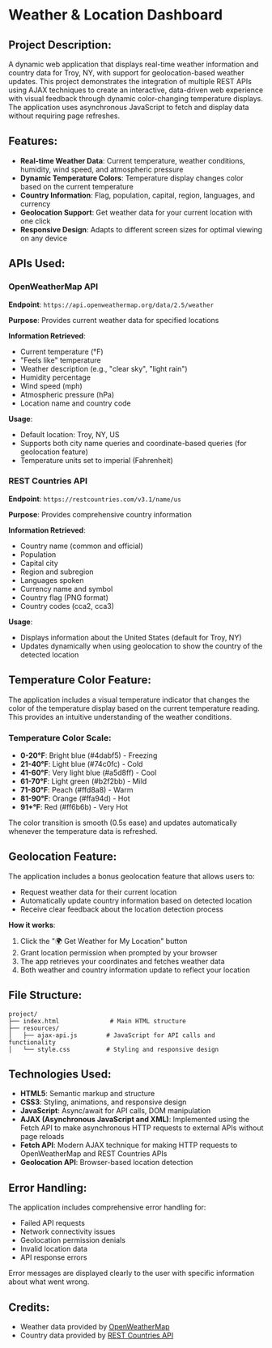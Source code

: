 # Weather & Location Dashboard

## Project Description:

A dynamic web application that displays real-time weather information and country data for Troy, NY, with support for geolocation-based weather updates. This project demonstrates the integration of multiple REST APIs using AJAX techniques to create an interactive, data-driven web experience with visual feedback through dynamic color-changing temperature displays. The application uses asynchronous JavaScript to fetch and display data without requiring page refreshes.

## Features:

- **Real-time Weather Data**: Current temperature, weather conditions, humidity, wind speed, and atmospheric pressure
- **Dynamic Temperature Colors**: Temperature display changes color based on the current temperature
- **Country Information**: Flag, population, capital, region, languages, and currency
- **Geolocation Support**: Get weather data for your current location with one click
- **Responsive Design**: Adapts to different screen sizes for optimal viewing on any device

## APIs Used:

### OpenWeatherMap API

**Endpoint**: `https://api.openweathermap.org/data/2.5/weather`

**Purpose**: Provides current weather data for specified locations

**Information Retrieved**:
- Current temperature (°F)
- "Feels like" temperature
- Weather description (e.g., "clear sky", "light rain")
- Humidity percentage
- Wind speed (mph)
- Atmospheric pressure (hPa)
- Location name and country code

**Usage**: 
- Default location: Troy, NY, US
- Supports both city name queries and coordinate-based queries (for geolocation feature)
- Temperature units set to imperial (Fahrenheit)

### REST Countries API

**Endpoint**: `https://restcountries.com/v3.1/name/us`

**Purpose**: Provides comprehensive country information

**Information Retrieved**:
- Country name (common and official)
- Population
- Capital city
- Region and subregion
- Languages spoken
- Currency name and symbol
- Country flag (PNG format)
- Country codes (cca2, cca3)

**Usage**: 
- Displays information about the United States (default for Troy, NY)
- Updates dynamically when using geolocation to show the country of the detected location

## Temperature Color Feature:

The application includes a visual temperature indicator that changes the color of the temperature display based on the current temperature reading. This provides an intuitive understanding of the weather conditions.

### Temperature Color Scale:

- **0-20°F**: Bright blue (#4dabf5) - Freezing
- **21-40°F**: Light blue (#74c0fc) - Cold
- **41-60°F**: Very light blue (#a5d8ff) - Cool
- **61-70°F**: Light green (#b2f2bb) - Mild
- **71-80°F**: Peach (#ffd8a8) - Warm
- **81-90°F**: Orange (#ffa94d) - Hot
- **91+°F**: Red (#ff6b6b) - Very Hot

The color transition is smooth (0.5s ease) and updates automatically whenever the temperature data is refreshed.

## Geolocation Feature:

The application includes a bonus geolocation feature that allows users to:
- Request weather data for their current location
- Automatically update country information based on detected location
- Receive clear feedback about the location detection process

**How it works**:
1. Click the "🌍 Get Weather for My Location" button
2. Grant location permission when prompted by your browser
3. The app retrieves your coordinates and fetches weather data
4. Both weather and country information update to reflect your location

## File Structure:

```
project/
├── index.html              # Main HTML structure
├── resources/
│   ├── ajax-api.js        # JavaScript for API calls and functionality
│   └── style.css          # Styling and responsive design
```

## Technologies Used:

- **HTML5**: Semantic markup and structure
- **CSS3**: Styling, animations, and responsive design
- **JavaScript**: Async/await for API calls, DOM manipulation
- **AJAX (Asynchronous JavaScript and XML)**: Implemented using the Fetch API to make asynchronous HTTP requests to external APIs without page reloads
- **Fetch API**: Modern AJAX technique for making HTTP requests to OpenWeatherMap and REST Countries APIs
- **Geolocation API**: Browser-based location detection

## Error Handling:

The application includes comprehensive error handling for:
- Failed API requests
- Network connectivity issues
- Geolocation permission denials
- Invalid location data
- API response errors

Error messages are displayed clearly to the user with specific information about what went wrong.

## Credits:

- Weather data provided by [OpenWeatherMap](https://openweathermap.org/)
- Country data provided by [REST Countries API](https://restcountries.com/)
